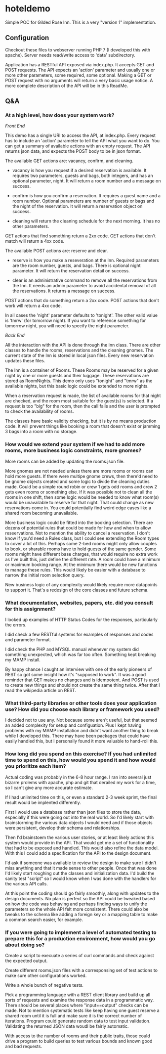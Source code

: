 # hoteldemo
Simple POC for Gilded Rose Inn.
This is a very "version 1" implementation.

## Configuration

Checkout these files to webserver running PHP 7 (I developed this with apache). Server needs read/write access to 'data' subdirectory.

Application has a RESTful API exposed via index.php. It accepts GET and POST requests.
The API expects an 'action' parameter and usually one or more other parameters, some required, some optional.
Making a GET or POST request with no arguments will return a very basic usage notice. A more complete description of the API will be in this ReadMe.

## Q&A
###	At a high level, how does your system work?

*Front End*

This demo has a single URI to access the API, at index.php. Every request has to include an 'action' parameter to tell the API what you want to do. You can get a summary of available actions with an empty request. The API returns json data, and expects the POST body to be in json format.

The available GET actions are: vacancy, confirm, and cleaning.

* vacancy is how you request if a desired reservation is available. It requires two parameters, guests and bags, both integers, and has an optional parameter, night. It will return a room number and a message on success.

* confirm is how you confirm a reservation. It requires a guest name and a room number. Optional parameters are number of guests or bags and the night of the reservation. It will return a reservation object on success.

* cleaning will return the cleaning schedule for the next morning. It has no other parameters.

GET actions that find something return a 2xx code. GET actions that don't match will return a 4xx code.

The available POST actions are: reserve and clear.

* reserve is how you make a reseveration at the Inn. Required parameters are the room number, guests, and bags. There is optional night parameter. It will return the reservation detail on success.

* clear is an administrative command to remove all the reservations from the Inn. It needs an admin parameter to avoid accidental removal of all the reservations. It returns a message on success.

POST actions that do something return a 2xx code. POST actions that don't work will return a 4xx code.

In all cases the 'night' parameter defaults to 'tonight'. The other valid value is 'tmrw' (for tomorrow night). If you want to reference something for tomorrow night, you will need to specify the night parameter.

*Back End*

All the interaction with the API is done through the Inn class. There are other classes to handle the rooms, reservations and the cleaning gnomes. The current state of the Inn is stored in local json files. Every new reservation updates these files.

The Inn is a container of Rooms. These Rooms may be reserved for a given night by one or more guests and their luggage. These reservations are stored as RoomNights. This demo only uses "tonight" and "tmrw" as the available nights, but this basic logic could be extended to more nights.

When a reservation request is made, the list of available rooms for that night are checked, and the room most suitable for the guest(s) is selected. If a request is too "big" for the room, then the call fails and the user is prompted to check the availability of rooms.

The classes have basic validity checking, but it is by no means production code. It will prevent things like booking a room that doesn't exist or jamming 3 bags into a room with no storage.

###	How would we extend your system if we had to add more rooms, more business logic constraints, more gnomes?

More rooms can be added by updating the rooms.json file.

More gnomes are not needed unless there are more rooms or rooms can hold more guests. If there were multipe gnome crews, then there'd need to be gnome objects created and some logic to divide the cleaning duties made. Could be a simple round robin or crew 1 gets odd rooms and crew 2 gets even rooms or something else. If it was possible not to clean all the rooms in one shift, then some logic would be needed to know what room(s) would be unavailable to reserve for that night. That could change as new reservations come in. You could potentially find weird edge cases like a shared room becoming unavailable.

More business logic could be fitted into the booking selection. There are dozens of potential rules that could be made for how and when to allow reseervations. Not to mention the ability to cancel a reservation. I don't know if you'd need a Rules class, but I could see extending the Room types to cover a lot of this. Perhaps some 2-bed rooms might only allow couples to book, or sharable rooms have to hold guests of the same gender. Some rooms might have different base charges, that would require no extra work as I've built this, just define the different rate. A room could have a minimum or maximum booking range. At the minimum there would be new functions to manage these rules. This would likely be easier with a database to narrow the initial room selection query.

New business logic of any complexity would likely require more datapoints to support it. That's a redesign of the core classes and future schema.

###	What documentation, websites, papers, etc. did you consult for this assignment?

I looked up examples of HTTP Status Codes for the responses, particularly the errors. 

I did check a few RESTful systems for examples of responses and codes and parameter format.

I did check the PHP and MYSQL manual whenever my system did something unexpected, which was far too often. Something kept breaking my MAMP install.

By happy chance I caught an interview with one of the early pioneers of REST so got some insight how it's "supposed to work". It was a good reminder that GET makes no changes and is idempotent. And POST is used to create new things and should not create the same thing twice. After that I read the wikipedia article on REST.

###	What third-party libraries or other tools does your application use? How did you choose each library or framework you used?

I decided not to use any. Not because some aren't useful, but that seemed an added complexity for setup and configuation. Plus I kept having problems with my MAMP installation and didn't want another thing to break while I developed this. There may have been packages that could have easily handled this, but I personally found it more valuable to hand-roll this.

###	How long did you spend on this exercise? If you had unlimited time to spend on this, how would you spend it and how would you prioritize each item? 

Actual coding was probably in the 6-8 hour range. I ran into several just bizarre prolems with apache, php and git that derailed my work for a time, so I can't give any more accurate estimate.

If I had unlimited time on this, or even a standard 2-3 week sprint, the final result would be implented differently.

First I would use a database rather than json files to store the data, especially if this were going out into the real world. So I'd likely start with brainstorming the various data objects I would need and if those objects were persistent, develop their schema and relationships.

Then I'd brainstoem the various user stories, or at least likely actions this system would provide in the API. That would get me a set of functionality that had to be exposed and handled. This would also refine the data model. With this I could add a specification for the API to the design document.

I'd ask if someone was available to review the design to make sure I didn't miss anything and that it made sense to other people. Once that was done I'd likely start roughing out the classes and initialization data. I'd build the sanity test "script" so I would know when I was done with the handlers for the various API calls.

At this point the coding should go fairly smoothly, along with updates to the design documents. No plan is perfect so the API could be tweaked based on how the code was behaving and perhaps finding ways to unify the parameters so the whole API felt more consistent. There could also be tweaks to the schema like adding a foreign key or a mapping table to make a common search easier, for example.

###	If you were going to implement a level of automated testing to prepare this for a production environment, how would you go about doing so?

Create a script to execuate a series of curl commands and check against the expected output.

Create different rooms.json files with a corresponsing set of test actions to make sure other configurations worked.

Write a whole bunch of negative tests.

Pick a programming language with a REST client library and build up all sorts of requests and examine the response data in a programmatic way. There should be several places where "input==output" checks can be made. Not to mention systematic tests like keep having one guest reserve a shared room until it is full and make sure it is the correct number of iterations. Program could generate random data to test input validation. Validating the returned JSON data woudl be fairly automatic.

With access to the number of rooms and their public traits, those could drive a program to build queries to test various bounds and known good and bad requests.
